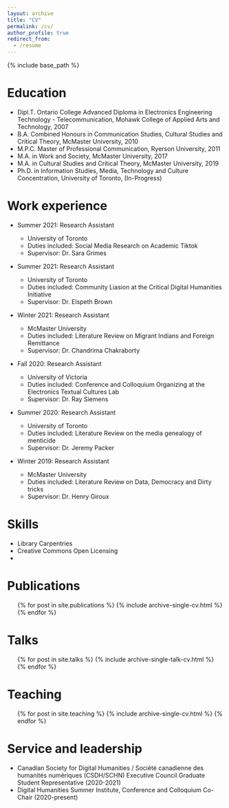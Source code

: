 ```yaml
---
layout: archive
title: "CV"
permalink: /cv/
author_profile: true
redirect_from:
  - /resume
---
```


{% include base_path %}

Education
======
* Dipl.T. Ontario College Advanced Diploma in Electronics Engineering Technology - Telecommunication, Mohawk College of Applied Arts and Technology, 2007
* B.A. Combined Honours in Communication Studies, Cultural Studies and Critical Theory, McMaster University, 2010
* M.P.C. Master of Professional Communication, Ryerson University, 2011
* M.A. in Work and Society, McMaster University, 2017
* M.A. in Cultural Studies and Critical Theory, McMaster University, 2019
* Ph.D. in Information Studies, Media, Technology and Culture Concentration, University of Toronto, (In-Progress)

Work experience
======
* Summer 2021: Research Assistant
  * University of Toronto
  * Duties included: Social Media Research on Academic Tiktok
  * Supervisor: Dr. Sara Grimes

* Summer 2021: Research Assistant
  * University of Toronto
  * Duties included: Community Liasion at the Critical Digital Humanities Initiative
  * Supervisor: Dr. Elspeth Brown
 
* Winter 2021: Research Assistant
  * McMaster University
  * Duties included: Literature Review on Migrant Indians and Foreign Remittance
  * Supervisor: Dr. Chandrima Chakraborty
 
 * Fall 2020: Research Assistant
   * University of Victoria
   * Duties included: Conference and Colloquium Organizing at the Electronics Textual Cultures Lab
   * Supervisor: Dr. Ray Siemens

 * Summer 2020: Research Assistant
   * University of Toronto
   * Duties included: Literature Review on the media genealogy of menticide
   * Supervisor: Dr. Jeremy Packer

 * Winter 2019: Research Assistant
   * McMaster University
   * Duties included: Literature Review on Data, Democracy and Dirty tricks
   * Supervisor: Dr. Henry Giroux
  
Skills
======
* Library Carpentries
* Creative Commons Open Licensing
* 

Publications
======
  <ul>{% for post in site.publications %}
    {% include archive-single-cv.html %}
  {% endfor %}</ul>
  
Talks
======
  <ul>{% for post in site.talks %}
    {% include archive-single-talk-cv.html %}
  {% endfor %}</ul>
  
Teaching
======
  <ul>{% for post in site.teaching %}
    {% include archive-single-cv.html %}
  {% endfor %}</ul>
  
Service and leadership
======
* Canadian Society for Digital Humanities / Société canadienne des humanités numériques (CSDH/SCHN) Executive Council Graduate Student Representative (2020-2021)
* Digital Humanities Summer Institute, Conference and Colloquium Co-Chair (2020-present)

